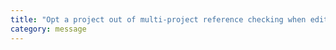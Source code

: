 ```yaml
---
title: "Opt a project out of multi-project reference checking when editing."
category: message
---
```

